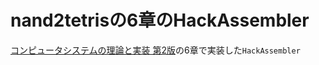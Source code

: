 # nand2tetrisの6章のHackAssembler
[コンピュータシステムの理論と実装 第2版](https://www.oreilly.co.jp/books/9784814400874/)の6章で実装した`HackAssembler`
